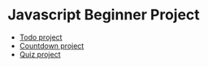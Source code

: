 # Javascript Beginner Project

- [Todo project](Todo%20project)
- [Countdown project](Countdown%20project)
- [Quiz project](Quiz%20project)
